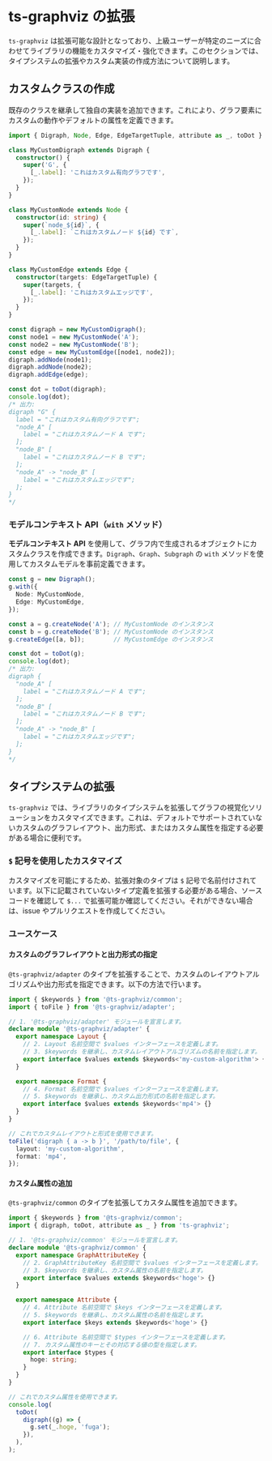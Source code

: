 # ts-graphviz の拡張

`ts-graphviz` は拡張可能な設計となっており、上級ユーザーが特定のニーズに合わせてライブラリの機能をカスタマイズ・強化できます。このセクションでは、タイプシステムの拡張やカスタム実装の作成方法について説明します。

## カスタムクラスの作成

既存のクラスを継承して独自の実装を追加できます。これにより、グラフ要素にカスタムの動作やデフォルトの属性を定義できます。

```typescript
import { Digraph, Node, Edge, EdgeTargetTuple, attribute as _, toDot } from 'ts-graphviz';

class MyCustomDigraph extends Digraph {
  constructor() {
    super('G', {
      [_.label]: 'これはカスタム有向グラフです',
    });
  }
}

class MyCustomNode extends Node {
  constructor(id: string) {
    super(`node_${id}`, {
      [_.label]: `これはカスタムノード ${id} です`,
    });
  }
}

class MyCustomEdge extends Edge {
  constructor(targets: EdgeTargetTuple) {
    super(targets, {
      [_.label]: 'これはカスタムエッジです',
    });
  }
}

const digraph = new MyCustomDigraph();
const node1 = new MyCustomNode('A');
const node2 = new MyCustomNode('B');
const edge = new MyCustomEdge([node1, node2]);
digraph.addNode(node1);
digraph.addNode(node2);
digraph.addEdge(edge);

const dot = toDot(digraph);
console.log(dot);
/* 出力:
digraph "G" {
  label = "これはカスタム有向グラフです";
  "node_A" [
    label = "これはカスタムノード A です";
  ];
  "node_B" [
    label = "これはカスタムノード B です";
  ];
  "node_A" -> "node_B" [
    label = "これはカスタムエッジです";
  ];
}
*/
```

### モデルコンテキスト API（`with` メソッド）

**モデルコンテキスト API** を使用して、グラフ内で生成されるオブジェクトにカスタムクラスを作成できます。`Digraph`、`Graph`、`Subgraph` の `with` メソッドを使用してカスタムモデルを事前定義できます。

```typescript
const g = new Digraph();
g.with({
  Node: MyCustomNode,
  Edge: MyCustomEdge,
});

const a = g.createNode('A'); // MyCustomNode のインスタンス
const b = g.createNode('B'); // MyCustomNode のインスタンス
g.createEdge([a, b]);        // MyCustomEdge のインスタンス

const dot = toDot(g);
console.log(dot);
/* 出力:
digraph {
  "node_A" [
    label = "これはカスタムノード A です";
  ];
  "node_B" [
    label = "これはカスタムノード B です";
  ];
  "node_A" -> "node_B" [
    label = "これはカスタムエッジです";
  ];
}
*/
```

## タイプシステムの拡張

`ts-graphviz` では、ライブラリのタイプシステムを拡張してグラフの視覚化ソリューションをカスタマイズできます。これは、デフォルトでサポートされていないカスタムのグラフレイアウト、出力形式、またはカスタム属性を指定する必要がある場合に便利です。

### `$` 記号を使用したカスタマイズ

カスタマイズを可能にするため、拡張対象のタイプは `$` 記号で名前付けされています。以下に記載されていないタイプ定義を拡張する必要がある場合、ソースコードを確認して `$...` で拡張可能か確認してください。それができない場合は、issue やプルリクエストを作成してください。

### ユースケース

#### カスタムのグラフレイアウトと出力形式の指定

`@ts-graphviz/adapter` のタイプを拡張することで、カスタムのレイアウトアルゴリズムや出力形式を指定できます。以下の方法で行います。

```typescript
import { $keywords } from '@ts-graphviz/common';
import { toFile } from '@ts-graphviz/adapter';

// 1. '@ts-graphviz/adapter' モジュールを宣言します。
declare module '@ts-graphviz/adapter' {
  export namespace Layout {
    // 2. Layout 名前空間で $values インターフェースを定義します。
    // 3. $keywords を継承し、カスタムレイアウトアルゴリズムの名前を指定します。
    export interface $values extends $keywords<'my-custom-algorithm'> {}
  }

  export namespace Format {
    // 4. Format 名前空間で $values インターフェースを定義します。
    // 5. $keywords を継承し、カスタム出力形式の名前を指定します。
    export interface $values extends $keywords<'mp4'> {}
  }
}

// これでカスタムレイアウトと形式を使用できます。
toFile('digraph { a -> b }', '/path/to/file', {
  layout: 'my-custom-algorithm',
  format: 'mp4',
});
```

#### カスタム属性の追加

`@ts-graphviz/common` のタイプを拡張してカスタム属性を追加できます。

```typescript
import { $keywords } from '@ts-graphviz/common';
import { digraph, toDot, attribute as _ } from 'ts-graphviz';

// 1. '@ts-graphviz/common' モジュールを宣言します。
declare module '@ts-graphviz/common' {
  export namespace GraphAttributeKey {
    // 2. GraphAttributeKey 名前空間で $values インターフェースを定義します。
    // 3. $keywords を継承し、カスタム属性の名前を指定します。
    export interface $values extends $keywords<'hoge'> {}
  }

  export namespace Attribute {
    // 4. Attribute 名前空間で $keys インターフェースを定義します。
    // 5. $keywords を継承し、カスタム属性の名前を指定します。
    export interface $keys extends $keywords<'hoge'> {}

    // 6. Attribute 名前空間で $types インターフェースを定義します。
    // 7. カスタム属性のキーとその対応する値の型を指定します。
    export interface $types {
      hoge: string;
    }
  }
}

// これでカスタム属性を使用できます。
console.log(
  toDot(
    digraph((g) => {
      g.set(_.hoge, 'fuga');
    }),
  ),
);
```
